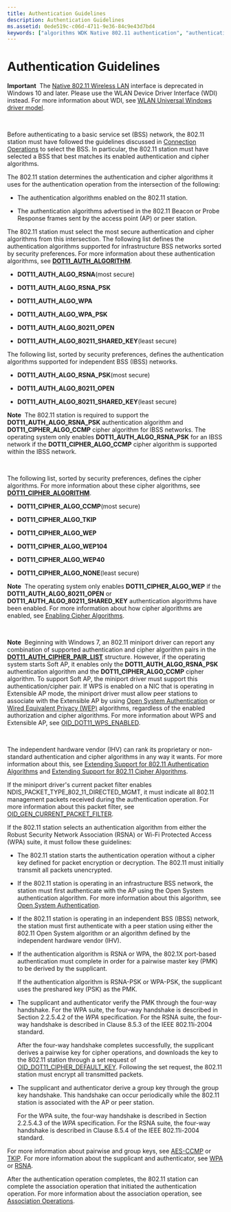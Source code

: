 ```yaml
---
title: Authentication Guidelines
description: Authentication Guidelines
ms.assetid: 0ede519c-c06d-4711-9e36-84c9e43d7bd4
keywords: ["algorithms WDK Native 802.11 authentication", "authentication WDK Native 802.11 , guidelines", "Robust Security Network Association WDK Native 802.11", "RSNA WDK Native 802.11", "Wi-Fi Protected Access WDK Native 802.11", "WPA WDK Native 802.11"]
---
```


# Authentication Guidelines


**Important**  The [Native 802.11 Wireless LAN](native-802-11-wireless-lan4.md) interface is deprecated in Windows 10 and later. Please use the WLAN Device Driver Interface (WDI) instead. For more information about WDI, see [WLAN Universal Windows driver model](wifi-universal-driver-model.md).

 

Before authenticating to a basic service set (BSS) network, the 802.11 station must have followed the guidelines discussed in [Connection Operations](connection-operations.md) to select the BSS. In particular, the 802.11 station must have selected a BSS that best matches its enabled authentication and cipher algorithms.

The 802.11 station determines the authentication and cipher algorithms it uses for the authentication operation from the intersection of the following:

-   The authentication algorithms enabled on the 802.11 station.

-   The authentication algorithms advertised in the 802.11 Beacon or Probe Response frames sent by the access point (AP) or peer station.

The 802.11 station must select the most secure authentication and cipher algorithms from this intersection. The following list defines the authentication algorithms supported for infrastructure BSS networks sorted by security preferences. For more information about these authentication algorithms, see [**DOT11\_AUTH\_ALGORITHM**](https://msdn.microsoft.com/library/windows/hardware/ff547655).

-   **DOT11\_AUTH\_ALGO\_RSNA**(most secure)

-   **DOT11\_AUTH\_ALGO\_RSNA\_PSK**

-   **DOT11\_AUTH\_ALGO\_WPA**

-   **DOT11\_AUTH\_ALGO\_WPA\_PSK**

-   **DOT11\_AUTH\_ALGO\_80211\_OPEN**

-   **DOT11\_AUTH\_ALGO\_80211\_SHARED\_KEY**(least secure)

The following list, sorted by security preferences, defines the authentication algorithms supported for independent BSS (IBSS) networks.

-   **DOT11\_AUTH\_ALGO\_RSNA\_PSK**(most secure)

-   **DOT11\_AUTH\_ALGO\_80211\_OPEN**

-   **DOT11\_AUTH\_ALGO\_80211\_SHARED\_KEY**(least secure)

**Note**  The 802.11 station is required to support the **DOT11\_AUTH\_ALGO\_RSNA\_PSK** authentication algorithm and **DOT11\_CIPHER\_ALGO\_CCMP** cipher algorithm for IBSS networks. The operating system only enables **DOT11\_AUTH\_ALGO\_RSNA\_PSK** for an IBSS network if the **DOT11\_CIPHER\_ALGO\_CCMP** cipher algorithm is supported within the IBSS network.

 

The following list, sorted by security preferences, defines the cipher algorithms. For more information about these cipher algorithms, see [**DOT11\_CIPHER\_ALGORITHM**](https://msdn.microsoft.com/library/windows/hardware/ff547672).

-   **DOT11\_CIPHER\_ALGO\_CCMP**(most secure)

-   **DOT11\_CIPHER\_ALGO\_TKIP**

-   **DOT11\_CIPHER\_ALGO\_WEP**

-   **DOT11\_CIPHER\_ALGO\_WEP104**

-   **DOT11\_CIPHER\_ALGO\_WEP40**

-   **DOT11\_CIPHER\_ALGO\_NONE**(least secure)

**Note**  The operating system only enables **DOT11\_CIPHER\_ALGO\_WEP** if the **DOT11\_AUTH\_ALGO\_80211\_OPEN** or **DOT11\_AUTH\_ALGO\_80211\_SHARED\_KEY** authentication algorithms have been enabled. For more information about how cipher algorithms are enabled, see [Enabling Cipher Algorithms](enabling-cipher-algorithms.md).

 

**Note**  Beginning with Windows 7, an 802.11 miniport driver can report any combination of supported authentication and cipher algorithm pairs in the [**DOT11\_AUTH\_CIPHER\_PAIR\_LIST**](https://msdn.microsoft.com/library/windows/hardware/ff547662) structure. However, if the operating system starts Soft AP, it enables only the **DOT11\_AUTH\_ALGO\_RSNA\_PSK** authentication algorithm and the **DOT11\_CIPHER\_ALGO\_CCMP** cipher algorithm. To support Soft AP, the miniport driver must support this authentication/cipher pair.
If WPS is enabled on a NIC that is operating in Extensible AP mode, the miniport driver must allow peer stations to associate with the Extensible AP by using [Open System Authentication](open-system-authentication.md) or [Wired Equivalent Privacy (WEP)](wep.md) algorithms, regardless of the enabled authorization and cipher algorithms. For more information about WPS and Extensible AP, see [OID\_DOT11\_WPS\_ENABLED](https://msdn.microsoft.com/library/windows/hardware/ff569436).

 

The independent hardware vendor (IHV) can rank its proprietary or non-standard authentication and cipher algorithms in any way it wants. For more information about this, see [Extending Support for 802.11 Authentication Algorithms](extending-support-for-802-11-authentication-algorithms.md) and [Extending Support for 802.11 Cipher Algorithms](extending-support-for-802-11-cipher-algorithms.md).

If the miniport driver's current packet filter enables NDIS\_PACKET\_TYPE\_802\_11\_DIRECTED\_MGMT, it must indicate all 802.11 management packets received during the authentication operation. For more information about this packet filter, see [OID\_GEN\_CURRENT\_PACKET\_FILTER](https://msdn.microsoft.com/library/windows/hardware/ff569575).

If the 802.11 station selects an authentication algorithm from either the Robust Security Network Association (RSNA) or Wi-Fi Protected Access (WPA) suite, it must follow these guidelines:

-   The 802.11 station starts the authentication operation without a cipher key defined for packet encryption or decryption. The 802.11 must initially transmit all packets unencrypted.

-   If the 802.11 station is operating in an infrastructure BSS network, the station must first authenticate with the AP using the Open System authentication algorithm. For more information about this algorithm, see [Open System Authentication](open-system-authentication.md).

-   If the 802.11 station is operating in an independent BSS (IBSS) network, the station must first authenticate with a peer station using either the 802.11 Open System algorithm or an algorithm defined by the independent hardware vendor (IHV).

-   If the authentication algorithm is RSNA or WPA, the 802.1X port-based authentication must complete in order for a pairwise master key (PMK) to be derived by the supplicant.

    If the authentication algorithm is RSNA-PSK or WPA-PSK, the supplicant uses the preshared key (PSK) as the PMK.

-   The supplicant and authenticator verify the PMK through the four-way handshake. For the WPA suite, the four-way handshake is described in Section 2.2.5.4.2 of the *WPA* specification. For the RSNA suite, the four-way handshake is described in Clause 8.5.3 of the IEEE 802.11i-2004 standard.

    After the four-way handshake completes successfully, the supplicant derives a pairwise key for cipher operations, and downloads the key to the 802.11 station through a set request of [OID\_DOT11\_CIPHER\_DEFAULT\_KEY](https://msdn.microsoft.com/library/windows/hardware/ff569119). Following the set request, the 802.11 station must encrypt all transmitted packets.

-   The supplicant and authenticator derive a group key through the group key handshake. This handshake can occur periodically while the 802.11 station is associated with the AP or peer station.

    For the WPA suite, the four-way handshake is described in Section 2.2.5.4.3 of the *WPA* specification. For the RSNA suite, the four-way handshake is described in Clause 8.5.4 of the IEEE 802.11i-2004 standard.

For more information about pairwise and group keys, see [AES-CCMP](aes-ccmp.md) or [TKIP](tkip.md). For more information about the supplicant and authenticator, see [WPA](wpa.md) or [RSNA](rsna.md).

After the authentication operation completes, the 802.11 station can complete the association operation that initiated the authentication operation. For more information about the association operation, see [Association Operations](association-operations.md).

 

 





